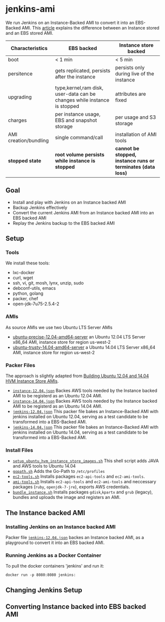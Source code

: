 # jenkins-ami
We run Jenkins on an Instance-Backed AMI to convert it into an EBS-Backed AMI.
This [article](http://docs.aws.amazon.com/AWSEC2/latest/UserGuide/ComponentsAMIs.html) explains the difference
between an Instance stored and an EBS stored AMI. 

| Characteristics | EBS backed | Instance store backed |
|---|---|---|
|boot  | < 1 min  | < 5 min   |
|persitence  | gets replicated, persists after the instance  | persists only during live of the instance  |
|upgrading  | type,kernel,ram disk, user-data can be changes while instance is stopped  | attributes are fixed   |
|charges  | per instance usage, EBS and snapshot storage | per usage and S3 storage   |
|AMI creation/bundling  | single command/call  | installation of AMI tools  |
|**stopped state**  | **root volume persists while instance is stopped** |  **cannot be stopped, instance runs or terminates (data loss)**  |

## Goal
+ Install and play with Jenkins on an Instance backed AMI
+ Backup Jenkins effectively
+ Convert the current Jenkins AMI from an Instance backed AMI into an EBS backed AMI
+ Replay the Jenkins backup to the EBS backed AMI

## Setup

### Tools
We install these tools:
 + lxc-docker
 + curl, wget
 + ssh, vi, git, mosh, lynx, unzip, sudo
 + debconf-utils, emacs
 + python, golang
 + packer, chef
 + open-jdk-7u75-2.5.4-2 

### AMIs
As source AMIs we use two Ubuntu LTS Server AMIs
 + [ubuntu-precise-12.04-amd64-server](http://thecloudmarket.com/image/ami-a7785897--ubuntu-images-hvm-instance-ubuntu-precise-12-04-amd64-server-20150227) an Ubuntu 12.04 LTS Server x86_64 AMI, instance store for region us-west-2 
 + [ubuntu-trusty-14.04-amd64-server](http://thecloudmarket.com/image/ami-29ebb519--ubuntu-images-hvm-ssd-ubuntu-trusty-14-04-amd64-server-20150123) a Ubuntu 14.04 LTS Server x86_64 AMI, instance store for region us-west-2 

### Packer Files
The approach is slightly adapted from [Building Ubuntu 12.04 and 14.04 HVM Instance Store AMIs](https://github.com/Lumida/packer/wiki/Building-Ubuntu-12.04-and-14.04-HVM-Instance-Store-AMIs).
 + [`instance-12.04.json`](instance-12.04.json)  Backes AWS tools needed by the Instance backed AMI to be registerd as an Ubuntu 12.04 AMI.
 + [`instance-14.04.json`](instance-14.04.json)  Backes AWS tools needed by the Instance backed AMI to be registerd as an Ubuntu 14.04 AMI.
 + [`jenkins-12.04.json`](jenkins-12.04.json) This packer file bakes an Instance-Backed AMI with jenkins installed on Ubuntu 12.04, serving as a test candidate to be transformed into a EBS-Backed AMI.
 + [`jenkins-14.04.json`](jenkins-14.04.json) This packer file bakes an Instance-Backed AMI with jenkins installed on Ubuntu 14.04, serving as a test candidate to be transformed into a EBS-Backed AMI.

### Install Files
 + [`setup_ubuntu_hvm_instance_store_images.sh`](setup_ubuntu_hvm_instance_store_images.sh) This shell script adds JAVA and AWS tools to Ubuntu 14.04
 + [`gopath.sh`](gopath.sh) Adds the Go-Path to `/etc/profiles`
 + [`ec2-tools.sh`](ec2-tools.sh) Installs packages `ec2-api-tools` and `ec2-ami-tools`.
 + [`ami-tools.sh`](ami-tools.sh) Installs `ec2-api-tools` and `ec2-ami-tools` and neccessary packages (`ruby`, `openjdk-7-jre`), exports AWS credentials.
 + [`bundle_instance.sh`](bundle_instance.sh) Installs packages `gdisk`,`kpartx` and `grub` (legacy), bundles and uploads the image and registers an AMI.

## The Instance backed AMI

### Installing Jenkins on an Instance backed AMI
Packer file [`jenkins-12.04.json`](jenkins-12.04.json) backes an Instance backed AMI, as a playground to convert it into an EBS backed AMI.


### Running Jenkins as a Docker Container
To pull the docker containers 'jenkins' and run it:
```
docker run -p 8080:8080 jenkins:
```

## Changing Jenkins Setup

## Converting Instance backed into EBS backed AMI

